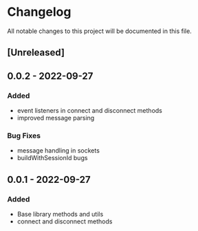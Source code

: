 # Changelog

All notable changes to this project will be documented in this file.

## [Unreleased]

## 0.0.2 - 2022-09-27
### Added
- event listeners in connect and disconnect methods
- improved message parsing

### Bug Fixes
- message handling in sockets
- buildWithSessionId bugs

## 0.0.1 - 2022-09-27

### Added

-   Base library methods and utils
-   connect and disconnect methods

